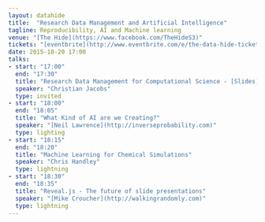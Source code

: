 ```yaml
---
layout: datahide
title:  "Research Data Management and Artificial Intelligence"
tagline: Reproducibility, AI and Machine learning
venue: "[The Hide](https://www.facebook.com/TheHideS3)"
tickets: "[eventbrite](http://www.eventbrite.com/e/the-data-hide-tickets-19038564860)"
date: 2015-10-20 17:00
talks:
- start: "17:00"
  end: "17:30"
  title: "Research Data Management for Computational Science - [Slides](http://opendsi.cc/datahide/slides/october2015/jacobs.pdf)"
  speaker: "Christian Jacobs"
  type: invited
- start: "18:00"
  end: "18:05"
  title: "What Kind of AI are we Creating?"
  speaker: "[Neil Lawrence](http://inverseprobability.com)"
  type: lighting
- start: "18:15"
  end: "18:20"
  title: "Machine Learning for Chemical Simulations"
  speaker: "Chris Handley"
  type: lightning
- start: "18:30"
  end: "18:35"
  title: "Reveal.js - The future of slide presentations"
  speaker: "[Mike Croucher](http://walkingrandomly.com)"
  type: lightning
---
```

